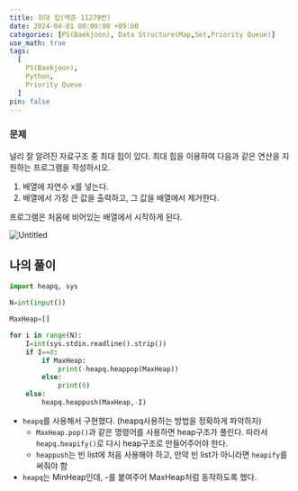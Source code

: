 ```yaml
---
title: 최대 힙(백준 11279번)
date: 2024-04-01 00:00:00 +09:00
categories: [PS(Baekjoon), Data Structure(Map,Set,Priority Queue)]
use_math: true
tags:
  [
    PS(Baekjoon),
    Python,
    Priority Queue
  ]
pin: false
---
```


### 문제

널리 잘 알려진 자료구조 중 최대 힙이 있다. 최대 힙을 이용하여 다음과 같은 연산을 지원하는 프로그램을 작성하시오.

1. 배열에 자연수 x를 넣는다.
2. 배열에서 가장 큰 값을 출력하고, 그 값을 배열에서 제거한다.

프로그램은 처음에 비어있는 배열에서 시작하게 된다.

![Untitled](https://github.com/gihuni99/gihuni99.github.io/assets/90080065/28b81774-f700-41c5-a610-04336fd9c215)

## 나의 풀이

```python
import heapq, sys

N=int(input())

MaxHeap=[]

for i in range(N):
    I=int(sys.stdin.readline().strip())
    if I==0:
        if MaxHeap:
            print(-heapq.heappop(MaxHeap))
        else:
            print(0)
    else:
        heapq.heappush(MaxHeap,-I)
```

- `heapq`를 사용해서 구현했다. (heapq사용하는 방법을 정확하게 파악하자)
    - `MaxHeap.pop()`과 같은 명령어를 사용하면 heap구조가 풀린다. 따라서 `heapq.heapify()`로 다시 heap구조로 만들어주어야 한다.
    - `heappush`는 빈 list에 처음 사용해야 하고, 만약 빈 list가 아니라면 `heapify`를 써줘야 함
- `heapq`는 MinHeap인데, -를 붙여주어 MaxHeap처럼 동작하도록 했다.